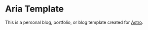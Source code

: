 # Aria Template

This is a personal blog, portfolio, or blog template created for [Astro](https://astro.build).